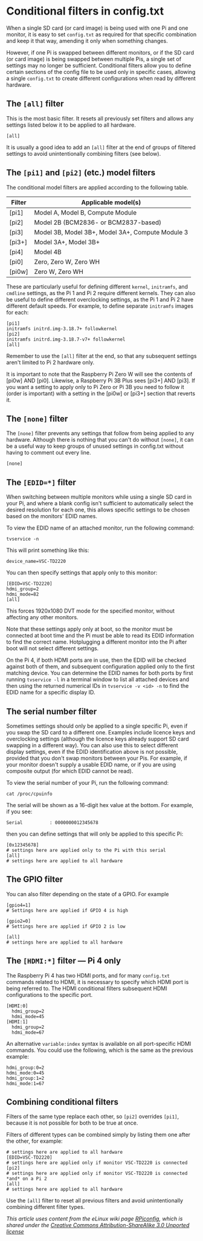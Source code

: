 # Conditional filters in config.txt

When a single SD card (or card image) is being used with one Pi and one monitor, it is easy to set `config.txt` as required for that specific combination and keep it that way, amending it only when something changes.


However, if one Pi is swapped between different monitors, or if the SD card (or card image) is being swapped between multiple Pis, a single set of settings may no longer be sufficient. Conditional filters allow you to define certain sections of the config file to be used only in specific cases, allowing a single `config.txt` to create different configurations when read by different hardware.

## The `[all]` filter

This is the most basic filter. It resets all previously set filters and allows any settings listed below it to be applied to all hardware.


    [all]

It is usually a good idea to add an `[all]` filter at the end of groups of filtered settings to avoid unintentionally combining filters (see below).

## The `[pi1]` and `[pi2]` (etc.) model filters

The conditional model filters are applied according to the following table.

| Filter | Applicable model(s) |
|--------|------------------|
| [pi1] | Model A, Model B, Compute Module |
| [pi2] | Model 2B (BCM2836- or BCM2837-based) |
| [pi3] | Model 3B, Model 3B+, Model 3A+, Compute Module 3 |
| [pi3+]| Model 3A+, Model 3B+ |
| [pi4]| Model 4B |
| [pi0] | Zero, Zero W, Zero WH |
| [pi0w]| Zero W, Zero WH |

These are particularly useful for defining different `kernel`, `initramfs`, and `cmdline` settings, as the Pi 1 and Pi 2 require different kernels. They can also be useful to define different overclocking settings, as the Pi 1 and Pi 2 have different default speeds. For example, to define separate `initramfs` images for each:

    [pi1]
    initramfs initrd.img-3.18.7+ followkernel
    [pi2]
    initramfs initrd.img-3.18.7-v7+ followkernel
    [all]

Remember to use the `[all]` filter at the end, so that any subsequent settings aren't limited to Pi 2 hardware only.

It is important to note that the Raspberry Pi Zero W will see the contents of [pi0w] AND [pi0]. Likewise, a Raspberry Pi 3B Plus sees [pi3+] AND [pi3]. If you want a setting to apply only to Pi Zero or Pi 3B you need to follow it (order is important) with a setting in the [pi0w] or [pi3+] section that reverts it.


## The `[none]` filter

The `[none]` filter prevents any settings that follow from being applied to any hardware. Although there is nothing that you can't do without `[none]`, it can be a useful way to keep groups of unused settings in config.txt without having to comment out every line.

    [none]

## The `[EDID=*]` filter

When switching between multiple monitors while using a single SD card in your Pi, and where a blank config isn't sufficient to automatically select the desired resolution for each one, this allows specific settings to be chosen based on the monitors' EDID names.

To view the EDID name of an attached monitor, run the following command:

    tvservice -n

This will print something like this:

    device_name=VSC-TD2220

You can then specify settings that apply only to this monitor:

    [EDID=VSC-TD2220]
    hdmi_group=2
    hdmi_mode=82
    [all]

This forces 1920x1080 DVT mode for the specified monitor, without affecting any other monitors.

Note that these settings apply only at boot, so the monitor must be connected at boot time and the Pi must be able to read its EDID information to find the correct name. Hotplugging a different monitor into the Pi after boot will not select different settings.

On the Pi 4, if both HDMI ports are in use, then the EDID will be checked against both of them, and subsequent configuration applied only to the first matching device. You can determine the EDID names for both ports by first running `tvservice -l` in a terminal window to list all attached devices and then using the returned numerical IDs in `tvservice -v <id> -n` to find the EDID name for a specific display ID.

## The serial number filter

Sometimes settings should only be applied to a single specific Pi, even if you swap the SD card to a different one. Examples include licence keys and overclocking settings (although the licence keys already support SD card swapping in a different way). You can also use this to select different display settings, even if the EDID identification above is not possible, provided that you don't swap monitors between your Pis. For example, if your monitor doesn't supply a usable EDID name, or if you are using composite output (for which EDID cannot be read).

To view the serial number of your Pi, run the following command:

    cat /proc/cpuinfo

The serial will be shown as a 16-digit hex value at the bottom. For example, if you see:

    Serial          : 0000000012345678

then you can define settings that will only be applied to this specific Pi:

    [0x12345678]
    # settings here are applied only to the Pi with this serial
    [all]
    # settings here are applied to all hardware

## The GPIO filter

You can also filter depending on the state of a GPIO. For example

    [gpio4=1]
    # Settings here are applied if GPIO 4 is high
    
    [gpio2=0]
    # Settings here are applied if GPIO 2 is low
    
    [all]
    # settings here are applied to all hardware

## The `[HDMI:*]` filter — Pi 4 only

The Raspberry Pi 4 has two HDMI ports, and for many `config.txt` commands related to HDMI, it is necessary to specify which HDMI port is being referred to. The HDMI conditional filters subsequent HDMI configurations to the specific port.

    [HDMI:0]
      hdmi_group=2
      hdmi_mode=45
    [HDMI:1]
      hdmi_group=2
      hdmi_mode=67
    
An alternative `variable:index` syntax is available on all port-specific HDMI commands. You could use the following, which is the same as the previous example:

    hdmi_group:0=2
    hdmi_mode:0=45
    hdmi_group:1=2
    hdmi_mode:1=67

## Combining conditional filters

Filters of the same type replace each other, so `[pi2]` overrides `[pi1]`, because it is not possible for both to be true at once.

Filters of different types can be combined simply by listing them one after the other, for example:

    # settings here are applied to all hardware
    [EDID=VSC-TD2220]
    # settings here are applied only if monitor VSC-TD2220 is connected
    [pi2]
    # settings here are applied only if monitor VSC-TD2220 is connected *and* on a Pi 2
    [all]
    # settings here are applied to all hardware

Use the `[all]` filter to reset all previous filters and avoid unintentionally combining different filter types.





*This article uses content from the eLinux wiki page [RPiconfig](https://elinux.org/RPiconfig), which is shared under the [Creative Commons Attribution-ShareAlike 3.0 Unported license](https://creativecommons.org/licenses/by-sa/3.0/)*
